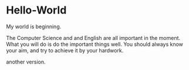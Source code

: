 # Hello-World
My world is beginning.

The Computer Science and and English are all important in the moment.
What you will do is do the important things well.
You should always know your aim, and try to achieve it by your hardwork.

another version.
